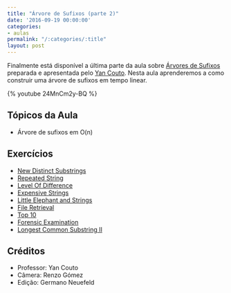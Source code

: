 ```yaml
---
title: "Árvore de Sufixos (parte 2)"
date: '2016-09-19 00:00:00'
categories:
- aulas
permalink: "/:categories/:title"
layout: post
---
```


Finalmente está disponível a última parte da aula sobre [Árvores de Sufixos](https://www.youtube.com/watch?v=24MnCm2y-BQ&feature=youtu.be) preparada e apresentada pelo [Yan Couto](http://codeforces.com/profile/ItsYanBitches). Nesta aula aprenderemos a como construir uma árvore de sufixos em tempo linear.

{% youtube 24MnCm2y-BQ %}  

## Tópicos da Aula
- Árvore de sufixos em O(n)

## Exercícios
- [New Distinct Substrings](http://www.spoj.com/problems/SUBST1/)
- [Repeated String](https://www.codechef.com/problems/REPSTR)
- [Level Of Difference](https://www.codechef.com/problems/TASTR)
- [Expensive Strings](http://codeforces.com/problemset/problem/616/F) 
- [Little Elephant and Strings](http://codeforces.com/problemset/problem/204/E)
- [File Retrieval](https://icpcarchive.ecs.baylor.edu/index.php?option=com_onlinejudge&Itemid=8&page=show_problem&problem=3805)
- [Top 10](http://www.spoj.com/problems/TOP10/)
- [Forensic Examination](http://codeforces.com/problemset/problem/666/E)
- [Longest Common Substring II](http://www.spoj.com/problems/LCS2/)

## Créditos
- Professor: Yan Couto
- Câmera: Renzo Gómez
- Edição: Germano Neuefeld

